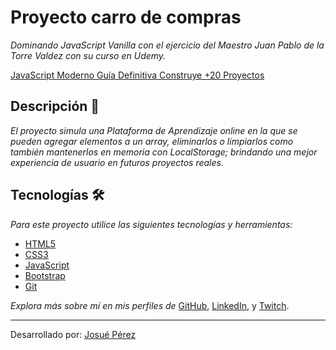 # Proyecto carro de compras 

_Dominando JavaScript Vanilla con el ejercicio del Maestro Juan Pablo de la Torre Valdez con su curso en Udemy._

[JavaScript Moderno Guía Definitiva Construye +20 Proyectos](https://www.udemy.com/course/javascript-moderno-guia-definitiva-construye-10-proyectos/)

## Descripción 🚀
_El proyecto simula una Plataforma de Aprendizaje online en la que se pueden agregar elementos a un array, eliminarlos o limpiarlos como también mantenerlos en memoria con LocalStorage; brindando una mejor experiencia de usuario en futuros proyectos reales._

## Tecnologías  🛠️

_Para este proyecto utilice las siguientes tecnologías y herramientas:_

* <a href="https://developer.mozilla.org/es/docs/Web/HTML" target="_blank">HTML5</a>
* <a href="https://developer.mozilla.org/es/docs/Web/CSS" target="_blank">CSS3</a>
* <a href="https://developer.mozilla.org/es/docs/Web/JavaScript" target="_blank">JavaScript</a>
* <a href="https://getbootstrap.com/" target="_blank">Bootstrap</a>
* <a href="https://git-scm.com/" target="_blank">Git</a>

_Explora más sobre mí en mis perfiles de_ [GitHub](https://github.com/josueperezparejo), [LinkedIn](https://www.linkedin.com/in/josue-david-perez-parejo-769983161), y [Twitch](https://www.twitch.tv/josuepp1997).

---
Desarrollado por: [Josué Pérez](https://github.com/josueperezparejo) 
